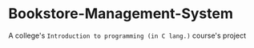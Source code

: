 # Bookstore-Management-System
A college's `Introduction to programming (in C lang.)` course's project
